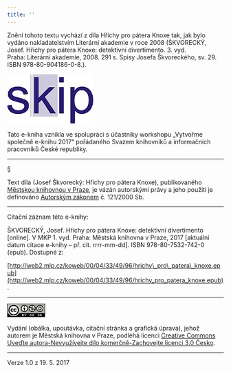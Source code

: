 ```yaml
---
title: ''
---
```


Znění tohoto textu vychází z díla Hříchy pro pátera Knoxe tak, jak bylo vydáno nakladatelstvím Literární akademie v roce 2008 (ŠKVORECKÝ, Josef. Hříchy pro pátera Knoxe: detektivní divertimento. 3. vyd. Praha: Literární akademie, 2008. 291 s. Spisy Josefa Škvoreckého, sv. 29. ISBN 978-80-904186-0-8.).

![SKIP](./resources/SKIP.jpg)  

Tato e-kniha vznikla ve spolupráci s účastníky workshopu „Vytvořme společně e-knihu 2017“ pořádaného Svazem knihovníků a informačních pracovníků České republiky.

* * *

§

Text díla (Josef Škvorecký: Hříchy pro pátera Knoxe), publikovaného [Městskou knihovnou v Praze](http://www.mlp.cz/), je vázán autorskými právy a jeho použití je definováno [Autorským zákonem](https://www.mkcr.cz/predpisy-zakonu-709.html) č. 121/2000 Sb.

* * *

Citační záznam této e-knihy:

ŠKVORECKÝ, Josef. Hříchy pro pátera Knoxe: detektivní divertimento \[online\]. V MKP 1. vyd. Praha: Městská knihovna v Praze, 2017 \[aktuální datum citace e-knihy – př. cit. rrrr-mm-dd\]. ISBN 978-80-7532-742-0 (epub). Dostupné z:

[http://web2.mlp.cz/koweb/00/04/33/49/96/hrichy\_pro\_patera\_knoxe.epub](http://web2.mlp.cz/koweb/00/04/33/49/96/hrichy_pro_patera_knoxe.epub).

* * *

[![](./resources/image001.jpg)](http://creativecommons.org/licenses/by-nc-sa/3.0/cz/)

Vydání (obálka, upoutávka, citační stránka a grafická úprava), jehož autorem je Městská knihovna v Praze, podléhá licenci [Creative Commons Uveďte autora-Nevyužívejte dílo komerčně-Zachovejte licenci 3.0 Česko](http://creativecommons.org/licenses/by-nc-sa/3.0/cz/).

* * *

Verze 1.0 z 19. 5. 2017

